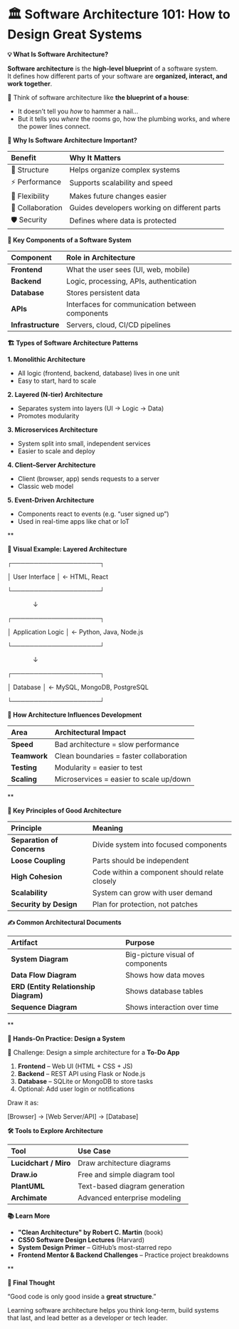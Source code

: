 # **🏛️ Software Architecture 101: How to Design Great Systems**

**💡 What Is Software Architecture?**

**Software architecture** is the **high-level blueprint** of a software system.\
It defines how different parts of your software are **organized, interact, and work together**.

🧠 Think of software architecture like **the blueprint of a house**:

- It doesn’t tell you *how* to hammer a nail…
- But it tells you *where* the rooms go, how the plumbing works, and where the power lines connect.

**🧱 Why Is Software Architecture Important?**

|**Benefit**|**Why It Matters**|
| :- | :- |
|🧩 Structure|Helps organize complex systems|
|⚡ Performance|Supports scalability and speed|
|🔄 Flexibility|Makes future changes easier|
|🤝 Collaboration|Guides developers working on different parts|
|🛡️ Security|Defines where data is protected|

**🧰 Key Components of a Software System**

|**Component**|**Role in Architecture**|
| :- | :- |
|**Frontend**|What the user sees (UI, web, mobile)|
|**Backend**|Logic, processing, APIs, authentication|
|**Database**|Stores persistent data|
|**APIs**|Interfaces for communication between components|
|**Infrastructure**|Servers, cloud, CI/CD pipelines|

**🏗️ Types of Software Architecture Patterns**

**1. Monolithic Architecture**

- All logic (frontend, backend, database) lives in one unit
- Easy to start, hard to scale

**2. Layered (N-tier) Architecture**

- Separates system into layers (UI → Logic → Data)
- Promotes modularity

**3. Microservices Architecture**

- System split into small, independent services
- Easier to scale and deploy

**4. Client–Server Architecture**

- Client (browser, app) sends requests to a server
- Classic web model

**5. Event-Driven Architecture**

- Components react to events (e.g. “user signed up”)
- Used in real-time apps like chat or IoT

**

**🎨 Visual Example: Layered Architecture**

┌────────────────────┐

│   User Interface   │ ← HTML, React

└────────────────────┘

`        `↓

┌────────────────────┐

│  Application Logic │ ← Python, Java, Node.js

└────────────────────┘

`        `↓

┌────────────────────┐

│     Database        │ ← MySQL, MongoDB, PostgreSQL

└────────────────────┘

**🔄 How Architecture Influences Development**

|**Area**|**Architectural Impact**|
| :- | :- |
|**Speed**|Bad architecture = slow performance|
|**Teamwork**|Clean boundaries = faster collaboration|
|**Testing**|Modularity = easier to test|
|**Scaling**|Microservices = easier to scale up/down|

**

**🧠 Key Principles of Good Architecture**

|**Principle**|**Meaning**|
| :- | :- |
|**Separation of Concerns**|Divide system into focused components|
|**Loose Coupling**|Parts should be independent|
|**High Cohesion**|Code within a component should relate closely|
|**Scalability**|System can grow with user demand|
|**Security by Design**|Plan for protection, not patches|

**✍️ Common Architectural Documents**

|**Artifact**|**Purpose**|
| :- | :- |
|**System Diagram**|Big-picture visual of components|
|**Data Flow Diagram**|Shows how data moves|
|**ERD (Entity Relationship Diagram)**|Shows database tables|
|**Sequence Diagram**|Shows interaction over time|

**

**🧪 Hands-On Practice: Design a System**

🎯 Challenge: Design a simple architecture for a **To-Do App**

1. **Frontend** – Web UI (HTML + CSS + JS)
1. **Backend** – REST API using Flask or Node.js
1. **Database** – SQLite or MongoDB to store tasks
1. Optional: Add user login or notifications

Draw it as:

[Browser] → [Web Server/API] → [Database]

**🛠 Tools to Explore Architecture**

|**Tool**|**Use Case**|
| :- | :- |
|**Lucidchart / Miro**|Draw architecture diagrams|
|**Draw.io**|Free and simple diagram tool|
|**PlantUML**|Text-based diagram generation|
|**Archimate**|Advanced enterprise modeling|

**📚 Learn More**

- **"Clean Architecture" by Robert C. Martin** (book)
- **CS50 Software Design Lectures** (Harvard)
- **System Design Primer** – GitHub’s most-starred repo
- **Frontend Mentor & Backend Challenges** – Practice project breakdowns

**

**💬 Final Thought**

“Good code is only good inside a **great structure**.”

Learning software architecture helps you think long-term, build systems that last, and lead better as a developer or tech leader.



